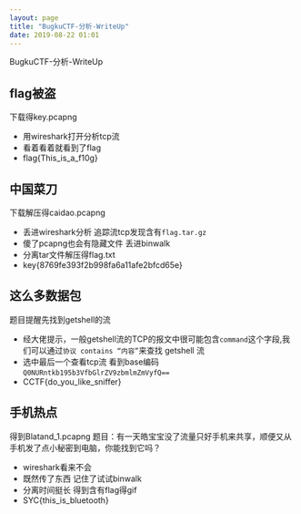 ```yaml
---
layout: page
title: "BugkuCTF-分析-WriteUp"
date: 2019-08-22 01:01
---
```



BugkuCTF-分析-WriteUp

## flag被盗
下载得key.pcapng
- 用wireshark打开分析tcp流
- 看着看着就看到了flag
- flag{This_is_a_f10g}

## 中国菜刀
下载解压得caidao.pcapng
- 丢进wireshark分析 追踪流tcp发现含有`flag.tar.gz`
- 傻了pcapng也会有隐藏文件 丢进binwalk
- 分离tar文件解压得flag.txt
- key{8769fe393f2b998fa6a11afe2bfcd65e}

## 这么多数据包
题目提醒先找到getshell的流 
- 经大佬提示，一般getshell流的TCP的报文中很可能包含`command`这个字段,我们可以通过`协议 contains “内容”`来查找 getshell 流
- 选中最后一个查看tcp流 看到base编码`Q0NURntkb195b3VfbGlrZV9zbmlmZmVyfQ==`
- CCTF{do_you_like_sniffer}

## 手机热点
得到Blatand_1.pcapng 
题目：有一天皓宝宝没了流量只好手机来共享，顺便又从手机发了点小秘密到电脑，你能找到它吗？
- wireshark看来不会
- 既然传了东西 记住了试试binwalk
- 分离时间挺长 得到含有flag得gif
- SYC{this_is_bluetooth}

